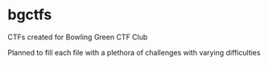 # bgctfs
CTFs created for Bowling Green CTF Club

Planned to fill each file with a plethora of 
challenges with varying difficulties
